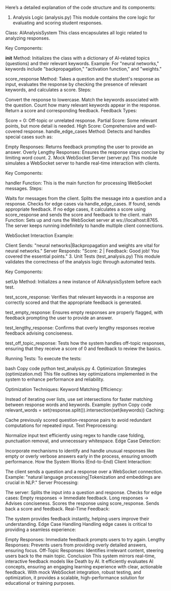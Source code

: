 Here’s a detailed explanation of the code structure and its components:

1. Analysis Logic (analysis.py)
This module contains the core logic for evaluating and scoring student responses.

Class: AIAnalysisSystem
This class encapsulates all logic related to analyzing responses.

Key Components:

__init__ Method:
Initializes the class with a dictionary of AI-related topics (questions) and their relevant keywords.
Example: For "neural networks," keywords include "backpropagation," "activation function," and "weights."

score_response Method:
Takes a question and the student's response as input, evaluates the response by checking the presence of relevant keywords, and calculates a score.
Steps:

Convert the response to lowercase.
Match the keywords associated with the question.
Count how many relevant keywords appear in the response.
Return a score and corresponding feedback.
Feedback Types:

Score = 0: Off-topic or unrelated response.
Partial Score: Some relevant points, but more detail is needed.
High Score: Comprehensive and well-covered response.
handle_edge_cases Method:
Detects and handles special cases such as:

Empty Responses: Returns feedback prompting the user to provide an answer.
Overly Lengthy Responses: Ensures the response stays concise by limiting word count.
2. Mock WebSocket Server (server.py)
This module simulates a WebSocket server to handle real-time interaction with clients.

Key Components:

handler Function:
This is the main function for processing WebSocket messages.
Steps:

Waits for messages from the client.
Splits the message into a question and a response.
Checks for edge cases via handle_edge_cases. If found, sends appropriate feedback.
If no edge cases, it calculates a score using score_response and sends the score and feedback to the client.
main Function:
Sets up and runs the WebSocket server at ws://localhost:8765.
The server keeps running indefinitely to handle multiple client connections.

WebSocket Interaction Example:

Client Sends:
"neural networks|Backpropagation and weights are vital for neural networks."
Server Responds:
"Score: 2 | Feedback: Good job! You covered the essential points."
3. Unit Tests (test_analysis.py)
This module validates the correctness of the analysis logic through automated tests.

Key Components:

setUp Method:
Initializes a new instance of AIAnalysisSystem before each test.

test_score_response:
Verifies that relevant keywords in a response are correctly scored and that the appropriate feedback is generated.

test_empty_response:
Ensures empty responses are properly flagged, with feedback prompting the user to provide an answer.

test_lengthy_response:
Confirms that overly lengthy responses receive feedback advising conciseness.

test_off_topic_response:
Tests how the system handles off-topic responses, ensuring that they receive a score of 0 and feedback to review the basics.

Running Tests: To execute the tests:

bash
Copy code
python test_analysis.py
4. Optimization Strategies (optimization.md)
This file outlines key optimizations implemented in the system to enhance performance and reliability.

Optimization Techniques:
Keyword Matching Efficiency:

Instead of iterating over lists, use set intersections for faster matching between response words and keywords.
Example:
python
Copy code
relevant_words = set(response.split()).intersection(set(keywords))
Caching:

Cache previously scored question-response pairs to avoid redundant computations for repeated input.
Text Preprocessing:

Normalize input text efficiently using regex to handle case folding, punctuation removal, and unnecessary whitespace.
Edge Case Detection:

Incorporate mechanisms to identify and handle unusual responses like empty or overly verbose answers early in the process, ensuring smooth performance.
How the System Works (End-to-End)
Client Interaction:

The client sends a question and a response over a WebSocket connection.
Example:
"natural language processing|Tokenization and embeddings are crucial in NLP."
Server Processing:

The server:
Splits the input into a question and response.
Checks for edge cases:
Empty responses → Immediate feedback.
Long responses → Advises conciseness.
Scores the response using score_response.
Sends back a score and feedback.
Real-Time Feedback:

The system provides feedback instantly, helping users improve their understanding.
Edge Case Handling
Handling edge cases is critical to providing a seamless experience:

Empty Responses:
Immediate feedback prompts users to try again.
Lengthy Responses:
Prevents users from providing overly detailed answers, ensuring focus.
Off-Topic Responses:
Identifies irrelevant content, steering users back to the main topic.
Conclusion
This system mirrors real-time, interactive feedback models like Death by AI. It efficiently evaluates AI concepts, ensuring an engaging learning experience with clear, actionable feedback. With mock WebSocket integration, robust testing, and optimization, it provides a scalable, high-performance solution for educational or training purposes.